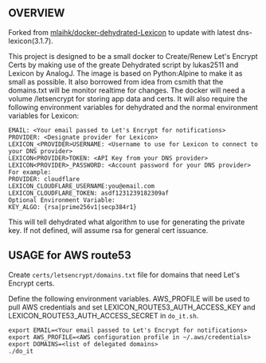 ## OVERVIEW

Forked from [mlaihk/docker-dehydrated-Lexicon](https://github.com/mlaihk/docker-dehydrated-Lexicon)
to update with latest dns-lexicon(3.1.7).

This project is designed to be a small docker to Create/Renew Let's Encrypt Certs by making use of
the greate Dehydrated script by lukas2511 and Lexicon by AnalogJ. The image is based on Python:Alpine to make it as small as possible.
It also borrowed from idea from csmith that the domains.txt will be monitor realtime for changes.
The docker will need a volume /letsencrypt for storing app data and certs.
It will also require the following environment variables for dehydrated and the normal environment variables for Lexicon:

```
EMAIL: <Your email passed to Let's Encrypt for notifications>
PROVIDER: <Designate provider for Lexicon>
LEXICON_<PROVIDER>USERNAME: <Username to use for Lexicon to connect to your DNS provider>
LEXICON<PROVIDER>TOKEN: <API Key from your DNS provider>
LEXICON<PROVIDER>_PASSWORD: <Account password for your DNS provider>
For example:
PROVIDER: cloudflare
LEXICON_CLOUDFLARE_USERNAME:you@email.com
LEXICON_CLOUDFLARE_TOKEN: asdf1231239182309af
Optional Environment Variable:
KEY_ALGO: {rsa|prime256v1|secp384r1}
```
This will tell dehydrated what algorithm to use for generating the private key. If not defined, will assume rsa for general 
cert issuance.

## USAGE for AWS route53

Create `certs/letsencrypt/domains.txt` file for domains that need Let's Encrypt certs.

Define the following environment variables. AWS_PROFILE will be used to pull AWS credentials
and set LEXICON_ROUTE53_AUTH_ACCESS_KEY and LEXICON_ROUTE53_AUTH_ACCESS_SECRET in `do_it.sh`.

```console
export EMAIL=<Your email passed to Let's Encrypt for notifications>
export AWS_PROFILE=<AWS configuration profile in ~/.aws/credentials>
export DOMAINS=<list of delegated domains>
./do_it
```

